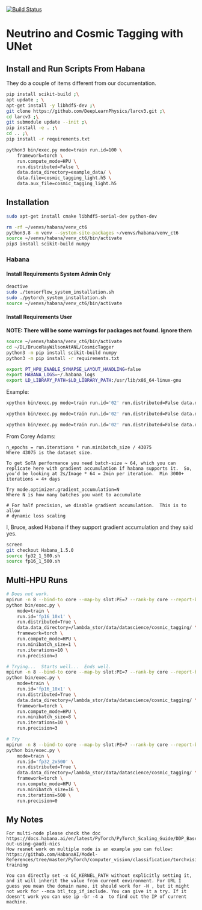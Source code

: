 [![Build Status](https://travis-ci.com/coreyjadams/CosmicTagger.svg?branch=master)](https://travis-ci.com/coreyjadams/CosmicTagger)

# Neutrino and Cosmic Tagging with UNet

## Install and Run Scripts From Habana

They do a couple of items different from our documentation.

```bash
pip install scikit-build ;\
apt update ; \
apt-get install -y libhdf5-dev ;\
git clone https://github.com/DeepLearnPhysics/larcv3.git ;\
cd larcv3 ;\
git submodule update --init ;\
pip install -e . ;\
cd .. ;\
pip install -r requirements.txt
```

```bash
python3 bin/exec.py mode=train run.id=100 \
    framework=torch \
    run.compute_mode=HPU \
    run.distributed=False \
    data.data_directory=example_data/ \
    data.file=cosmic_tagging_light.h5 \
    data.aux_file=cosmic_tagging_light.h5
```

## Installation

```bash
sudo apt-get install cmake libhdf5-serial-dev python-dev
```

```bash
rm -rf ~/venvs/habana/venv_ct6
python3.8 -m venv --system-site-packages ~/venvs/habana/venv_ct6
source ~/venvs/habana/venv_ct6/bin/activate
pip3 install scikit-build numpy
```

### Habana

#### Install Requirements System Admin Only

```bash
deactive
sudo ./tensorflow_system_installation.sh
sudo ./pytorch_system_installation.sh
source ~/venvs/habana/venv_ct6/bin/activate
```

#### Install Requirements User

**NOTE: There will be some warnings for packages not found.
Ignore them**

```bash
source ~/venvs/habana/venv_ct6/bin/activate
cd ~/DL/BruceRayWilsonAtANL/CosmicTagger
python3 -m pip install scikit-build numpy
python3 -m pip install -r requirements.txt
```

```bash
export PT_HPU_ENABLE_SYNAPSE_LAYOUT_HANDLING=false
export HABANA_LOGS=~/.habana_logs
export LD_LIBRARY_PATH=$LD_LIBRARY_PATH:/usr/lib/x86_64-linux-gnu
```

Example:

```bash
xpython bin/exec.py mode=train run.id='02' run.distributed=False data.data_directory=/lambda_stor/data/datascience/cosmic_tagging/ framework=torch network.normalization=batch run.minibatch_size=2
```

```bash
xpython bin/exec.py mode=train run.id='02' run.distributed=False data.data_directory=/lambda_stor/data/datascience/cosmic_tagging/ framework=torch network.normalization=batch run.minibatch_size=2 run.iterations=1
```

```bash
xpython bin/exec.py mode=train run.id='02' run.distributed=False data.data_directory=/lambda_stor/data/datascience/cosmic_tagging/ framework=torch run.minibatch_size=2 run.iterations=1
```

From Corey Adams:

```text
n_epochs = run.iterations * run.minibatch_size / 43075
Where 43075 is the dataset size.
```

```text
To get SoTA performance you need batch-size ~ 64, which you can replicate here with gradient accumulation if habana supports it.  So, you’d be looking at 2s/Image * 64 = 2min per iteration.  Min 3000+ iterations = 4+ days
```

```text
Try mode.optimizer.gradient_accumulation=N
Where N is how many batches you want to accumulate
```

```text
# For half precision, we disable gradient accumulation.  This is to allow
# dynamic loss scaling
```

I, Bruce, asked Habana if they support gradient accumulation and they said yes.

```bash
screen
git checkout Habana_1.5.0
source fp32_1_500.sh
source fp16_1_500.sh
```

## Multi-HPU Runs

```bash
# Does not work.
mpirun -n 8 --bind-to core --map-by slot:PE=7 --rank-by core --report-bindings --allow-run-as-root \
python bin/exec.py \
    mode=train \
    run.id='fp16_10x1' \
    run.distributed=True \
    data.data_directory=/lambda_stor/data/datascience/cosmic_tagging/ \
    framework=torch \
    run.compute_mode=HPU \
    run.minibatch_size=1 \
    run.iterations=10 \
    run.precision=3

# Trying...  Starts well...  Ends well.
mpirun -n 8 --bind-to core --map-by slot:PE=7 --rank-by core --report-bindings --allow-run-as-root \
python bin/exec.py \
    mode=train \
    run.id='fp16_10x1' \
    run.distributed=True \
    data.data_directory=/lambda_stor/data/datascience/cosmic_tagging/ \
    framework=torch \
    run.compute_mode=HPU \
    run.minibatch_size=8 \
    run.iterations=10 \
    run.precision=3

# Try
mpirun -n 8 --bind-to core --map-by slot:PE=7 --rank-by core --report-bindings --allow-run-as-root \
python bin/exec.py \
    mode=train \
    run.id='fp32_2x500' \
    run.distributed=True \
    data.data_directory=/lambda_stor/data/datascience/cosmic_tagging/ \
    framework=torch \
    run.compute_mode=HPU \
    run.minibatch_size=16 \
    run.iterations=500 \
    run.precision=0
```

## My Notes

```text
For multi-node please check the doc https://docs.habana.ai/en/latest/PyTorch/PyTorch_Scaling_Guide/DDP_Based_Scaling.html#scale-out-using-gaudi-nics
How resnet work on multiple node is an example you can follow: https://github.com/HabanaAI/Model-References/tree/master/PyTorch/computer_vision/classification/torchvision#multinode-training
```

```text
You can directly set -x GC_KERNEL_PATH without explicitly setting it, and it will inherit the value from current environment. For URL I guess you mean the domain name, it should work for -H , but it might not work for --mca btl_tcp_if_include. You can give it a try. If it doesn't work you can use ip -br -4 a  to find out the IP of current machine.
```
